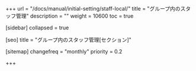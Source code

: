 +++
url = "/docs/manual/initial-setting/staff-local/"
title = "グループ内のスタッフ管理"
description = ""
weight = 10600
toc = true

[sidebar]
collapsed = true

[seo]
title = "グループ内のスタッフ管理[セクション]"

[sitemap]
  changefreq = "monthly"
  priority = 0.2

+++
